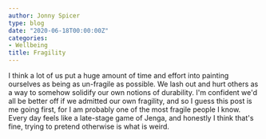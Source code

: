 ```yaml
---
author: Jonny Spicer
type: blog
date: "2020-06-18T00:00:00Z"
categories:
- Wellbeing
title: Fragility
---
```

I think a lot of us put a huge amount of time and effort into painting ourselves as being as un-fragile as possible. We lash out and hurt others as a way to somehow solidify our
own notions of durability. I'm confident we'd all be better off if we admitted our own fragility, and so I guess this post is me going first, for I am probably one of the most
fragile people I know. Every day feels like a late-stage game of Jenga, and honestly I think that's fine, trying to pretend otherwise is what is weird.
